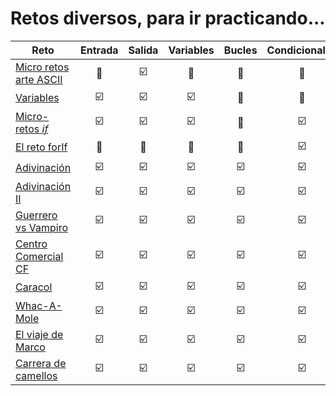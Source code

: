 # Retos diversos, para ir practicando...

|Reto|Entrada|Salida|Variables|Bucles|Condicionales|Dificultad
|-|:-:|:-:|:-:|:-:|:-:|:-:|
|[Micro retos arte ASCII](01-MicroRetosASCIIart.md)|🔲|☑️|🔲|🔲|🔲|😊
|[Variables](02-MicroRetosVariables.md)|☑️|☑️|☑️|🔲|🔲|😊
|[Micro-retos *if*](03-MicroRetosIf.md)|☑️|☑️|☑️|🔲|☑️|😊
|[El reto forIf](04-RetoForIf.md)|🔲|🔲|🔲|🔲|☑️|😰
|[Adivinación](05-Adivinacion.md)|☑️|☑️|☑️|☑️|☑️|😐
|[Adivinación II](06-adivinaNumero.md)|☑️|☑️|☑️|☑️|☑️|😐
|[Guerrero vs Vampiro](07-guerreroVampiro.md)|☑️|☑️|☑️|☑️|☑️|😓
|[Centro Comercial CF](08-RetoCCCF.md)|☑️|☑️|☑️|☑️|☑️|😰
|[Caracol](09-ElCaracol.md)|☑️|☑️|☑️|☑️|☑️|😐
|[Whac-A-Mole](10-Whac-A-Mole.md)|☑️|☑️|☑️|☑️|☑️|🤔
|[El viaje de Marco](11-ElViajeDeMarco.md)|☑️|☑️|☑️|☑️|☑️|😓
|[Carrera de camellos](12-CarreraDeCamellos.md)|☑️|☑️|☑️|☑️|☑️|😓
